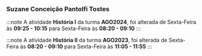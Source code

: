 ### Suzane Conceição Pantolfi Tostes


:::note
A atividade **História I** da turma **AGO2024**, foi alterada de Sexta-Feira às **09:25 - 10:15** para Sexta-Feira às **08:20 - 09:10**
:::
        


:::note
A atividade **História II** da turma **AGO2023**, foi alterada de Sexta-Feira às **08:20 - 09:10** para Sexta-Feira às **11:05 - 11:55**
:::
        

